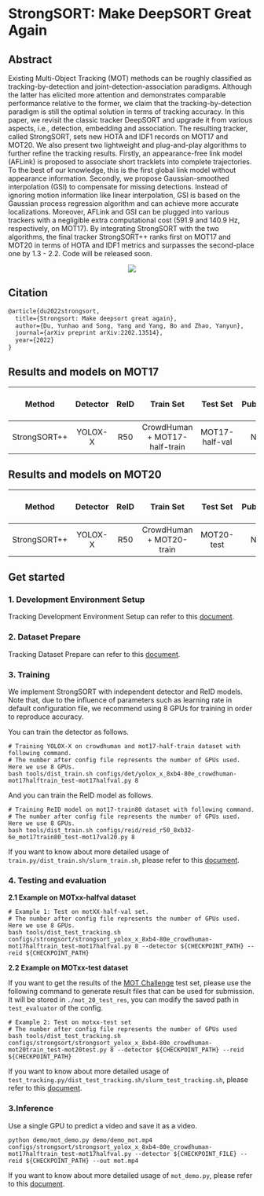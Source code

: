 # StrongSORT: Make DeepSORT Great Again

## Abstract

<!-- [ABSTRACT] -->

Existing Multi-Object Tracking (MOT) methods can be roughly classified as tracking-by-detection and joint-detection-association paradigms. Although the latter has elicited more attention and demonstrates comparable performance relative to the former, we claim that the tracking-by-detection paradigm is still the optimal solution in terms of tracking accuracy. In this paper, we revisit the classic tracker DeepSORT and upgrade it from various aspects, i.e., detection, embedding and association. The resulting tracker, called StrongSORT, sets new HOTA and IDF1 records on MOT17 and MOT20. We also present two lightweight and plug-and-play algorithms to further refine the tracking results. Firstly, an appearance-free link model (AFLink) is proposed to associate short tracklets into complete trajectories. To the best of our knowledge, this is the first global link model without appearance information. Secondly, we propose Gaussian-smoothed interpolation (GSI) to compensate for missing detections. Instead of ignoring motion information like linear interpolation, GSI is based on the Gaussian process regression algorithm and can achieve more accurate localizations. Moreover, AFLink and GSI can be plugged into various trackers with a negligible extra computational cost (591.9 and 140.9 Hz, respectively, on MOT17). By integrating StrongSORT with the two algorithms, the final tracker StrongSORT++ ranks first on MOT17 and MOT20 in terms of HOTA and IDF1 metrics and surpasses the second-place one by 1.3 - 2.2. Code will be released soon.

<!-- [IMAGE] -->

<div align="center">
  <img src="https://user-images.githubusercontent.com/99722489/185282811-ec82bdf6-8889-4f01-9c4d-a8e104f775b7.png"/>
</div>

## Citation

<!-- [ALGORITHM] -->

```latex
@article{du2022strongsort,
  title={Strongsort: Make deepsort great again},
  author={Du, Yunhao and Song, Yang and Yang, Bo and Zhao, Yanyun},
  journal={arXiv preprint arXiv:2202.13514},
  year={2022}
}
```

## Results and models on MOT17

|    Method    | Detector | ReID |           Train Set           |    Test Set    | Public | Inf time (fps) | HOTA | MOTA | IDF1 |  FP   |  FN   | IDSw. |                                        Config                                        |                                                                                                                                                                            Download                                                                                                                                                                            |
| :----------: | :------: | :--: | :---------------------------: | :------------: | :----: | :------------: | :--: | :--: | :--: | :---: | :---: | :---: | :----------------------------------------------------------------------------------: | :------------------------------------------------------------------------------------------------------------------------------------------------------------------------------------------------------------------------------------------------------------------------------------------------------------------------------------------------------------: |
| StrongSORT++ | YOLOX-X  | R50  | CrowdHuman + MOT17-half-train | MOT17-half-val |   N    |       -        | 70.9 | 78.4 | 83.3 | 15237 | 19035 |  582  | [config](strongsort_yolox_x_8xb4-80e_crowdhuman-mot17halftrain_test-mot17halfval.py) | [detector](https://mmassets.onedl.ai/mmtracking/mot/strongsort/mot_dataset/yolox_x_crowdhuman_mot17-private-half_20220812_192036-b6c9ce9a.pth) [reid](https://mmassets.onedl.ai/mmtracking/mot/reid/reid_r50_6e_mot17-4bf6b63d.pth) [AFLink](https://mmassets.onedl.ai/mmtracking/mot/strongsort/mot_dataset/aflink_motchallenge_20220812_190310-a7578ad3.pth) |

## Results and models on MOT20

|    Method    | Detector | ReID |        Train Set         |  Test Set  | Public | Inf time (fps) | HOTA | MOTA | IDF1 |  FP   |  FN   | IDSw. |                                    Config                                     |                                                                                                                                                                                 Download                                                                                                                                                                                  |
| :----------: | :------: | :--: | :----------------------: | :--------: | :----: | :------------: | :--: | :--: | :--: | :---: | :---: | :---: | :---------------------------------------------------------------------------: | :-----------------------------------------------------------------------------------------------------------------------------------------------------------------------------------------------------------------------------------------------------------------------------------------------------------------------------------------------------------------------: |
| StrongSORT++ | YOLOX-X  | R50  | CrowdHuman + MOT20-train | MOT20-test |   N    |       -        | 62.9 | 75.5 | 77.3 | 29043 | 96155 | 1640  | [config](strongsort_yolox_x_8xb4-80e_crowdhuman-mot20train_test-mot20test.py) | [detector](https://mmassets.onedl.ai/mmtracking/mot/strongsort/mot_dataset/yolox_x_crowdhuman_mot20-private_20220812_192123-77c014de.pth) [reid](https://mmassets.onedl.ai/mmtracking/mot/reid/reid_r50_6e_mot20_20210803_212426-c83b1c01.pth) [AFLink](https://mmassets.onedl.ai/mmtracking/mot/strongsort/mot_dataset/aflink_motchallenge_20220812_190310-a7578ad3.pth) |

## Get started

### 1. Development Environment Setup

Tracking Development Environment Setup can refer to this [document](../../docs/en/get_started.md).

### 2. Dataset Prepare

Tracking Dataset Prepare can refer to this [document](../../docs/en/user_guides/tracking_dataset_prepare.md).

### 3. Training

We implement StrongSORT with independent detector and ReID models.
Note that, due to the influence of parameters such as learning rate in default configuration file,
we recommend using 8 GPUs for training in order to reproduce accuracy.

You can train the detector as follows.

```shell script
# Training YOLOX-X on crowdhuman and mot17-half-train dataset with following command.
# The number after config file represents the number of GPUs used. Here we use 8 GPUs.
bash tools/dist_train.sh configs/det/yolox_x_8xb4-80e_crowdhuman-mot17halftrain_test-mot17halfval.py 8
```

And you can train the ReID model as follows.

```shell script
# Training ReID model on mot17-train80 dataset with following command.
# The number after config file represents the number of GPUs used. Here we use 8 GPUs.
bash tools/dist_train.sh configs/reid/reid_r50_8xb32-6e_mot17train80_test-mot17val20.py 8
```

If you want to know about more detailed usage of `train.py/dist_train.sh/slurm_train.sh`,
please refer to this [document](../../docs/en/user_guides/tracking_train_test.md).

### 4. Testing and evaluation

**2.1 Example on MOTxx-halfval dataset**

```shell script
# Example 1: Test on motXX-half-val set.
# The number after config file represents the number of GPUs used. Here we use 8 GPUs.
bash tools/dist_test_tracking.sh configs/strongsort/strongsort_yolox_x_8xb4-80e_crowdhuman-mot17halftrain_test-mot17halfval.py 8 --detector ${CHECKPOINT_PATH} --reid ${CHECKPOINT_PATH}
```

**2.2 Example on MOTxx-test dataset**

If you want to get the results of the [MOT Challenge](https://motchallenge.net/) test set,
please use the following command to generate result files that can be used for submission.
It will be stored in `./mot_20_test_res`, you can modify the saved path in `test_evaluator` of the config.

```shell script
# Example 2: Test on motxx-test set
# The number after config file represents the number of GPUs used
bash tools/dist_test_tracking.sh configs/strongsort/strongsort_yolox_x_8xb4-80e_crowdhuman-mot20train_test-mot20test.py 8 --detector ${CHECKPOINT_PATH} --reid ${CHECKPOINT_PATH}
```

If you want to know about more detailed usage of `test_tracking.py/dist_test_tracking.sh/slurm_test_tracking.sh`,
please refer to this [document](../../docs/en/user_guides/tracking_train_test.md).

### 3.Inference

Use a single GPU to predict a video and save it as a video.

```shell
python demo/mot_demo.py demo/demo_mot.mp4 configs/strongsort/strongsort_yolox_x_8xb4-80e_crowdhuman-mot17halftrain_test-mot17halfval.py --detector ${CHECKPOINT_FILE} --reid ${CHECKPOINT_PATH} --out mot.mp4
```

If you want to know about more detailed usage of `mot_demo.py`, please refer to this [document](../../docs/en/user_guides/tracking_inference.md).
